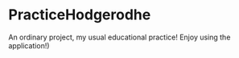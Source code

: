 # PracticeHodgerodhe
An ordinary project, my usual educational practice! Enjoy using the application!)
